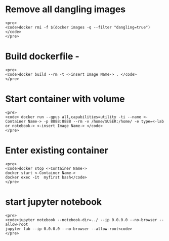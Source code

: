 # Remove all dangling images
    <pre>
    <code>docker rmi -f $(docker images -q --filter "dangling=true")</code>
    </pre>

# Build dockerfile -
    <pre>
    <code>docker build --rm -t <-insert Image Name-> . </code>
    </pre>
# Start container with volume
    <pre>
    <code> docker run --gpus all,capabilities=utility -ti --name <-Container Name-> -p 8888:8888 --rm -v /home/$USER:/home/ -e type=<-lab or notebook-> <-insert Image Name-> </code>
    </pre>
# Enter existing container
    <pre>
    <code>docker stop <-Container Name->
    docker start <-Container Name->
    docker exec -it  myfirst bash</code>
    </pre>

# start jupyter notebook
    <pre>
    <code>jupyter notebook --notebook-dir=../ --ip 0.0.0.0 --no-browser --allow-root
    jupyter lab --ip 0.0.0.0 --no-browser --allow-root<code>
    </pre>
